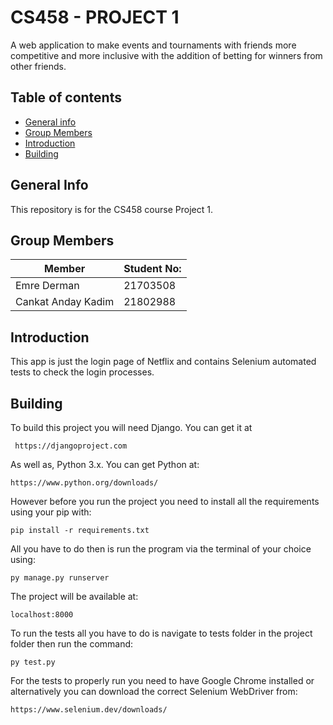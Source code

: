 # CS458 - PROJECT 1
A web application to make events and tournaments with friends more competitive and more inclusive with the addition of betting for winners from other friends.

## Table of contents
* [General info](#general-info)
* [Group Members](#group-members)
* [Introduction](#introduction)
* [Building](#Building)

## General Info
This repository is for the CS458 course Project 1.

## Group Members

| Member | Student No:|
| ----------- | ----------- |
|Emre Derman	| 21703508 |
|Cankat Anday Kadim | 21802988|

## Introduction
This app is just the login page of Netflix and contains Selenium automated tests to check the login processes. 

## Building

To build this project you will need Django. You can get it at
 
     https://djangoproject.com

As well as, Python 3.x. You can get Python at:

    https://www.python.org/downloads/
    

However before you run the project you need to install all the requirements using your pip with:

    pip install -r requirements.txt

All you have to do then is run the program via the terminal of your choice using:

    py manage.py runserver
    
The project will be available at:

    localhost:8000

To run the tests all you have to do is navigate to tests folder in the project folder then run the command:

    py test.py
    
For the tests to properly run you need to have Google Chrome installed or alternatively you can download the correct Selenium WebDriver from:

    https://www.selenium.dev/downloads/
